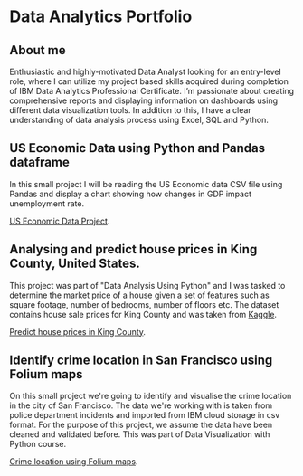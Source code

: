 # Data Analytics Portfolio
## About me
Enthusiastic and highly-motivated Data Analyst looking for an entry-level role, where I can utilize my project based skills acquired during completion of IBM Data Analytics Professional Certificate.
I’m passionate about creating comprehensive reports and displaying information on dashboards using different data visualization tools. In addition to this, I have a clear understanding of data analysis process using Excel, SQL and Python.
## US Economic Data using Python and Pandas dataframe
In this small project I will be reading the US Economic data CSV file using Pandas and display a chart showing how changes in GDP impact unemployment
rate. 

[US Economic Data Project](https://github.com/cristian01/Portfolio_Projects/blob/main/US_Economic_Data.ipynb).

## Analysing and predict house prices in King County, United States.
This project was part of "Data Analysis Using Python" and I was tasked to determine the market price of a house given a set of features such as square footage, number of bedrooms, number of floors etc. The dataset contains house sale prices for King County and was taken from [Kaggle](https://www.kaggle.com/datasets/harlfoxem/housesalesprediction?utm_medium=Exinfluencer&utm_source=Exinfluencer&utm_content=000026UJ&utm_term=10006555&utm_id=NA-SkillsNetwork-wwwcourseraorg-SkillsNetworkCoursesIBMDeveloperSkillsNetworkDA0101ENSkillsNetwork20235326-2021-01-01).

[Predict house prices in King County](https://github.com/cristian01/Portfolio_Projects/blob/main/house-prices.ipynb).

## Identify crime location in San Francisco using Folium maps
On this small project we're going to identify and visualise the crime location in the city of San Francisco. The data we're working with is taken from police department incidents and imported from IBM cloud storage in csv format. For the purpose of this project, we assume the data have been cleaned and validated before. This was part of Data Visualization with Python course.

[Crime location using Folium maps](http://nbviewer.org/github/cristian01/Portfolio_Projects/blob/main/LA-crime-map.ipynb).


